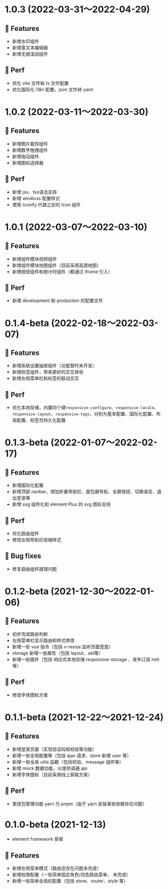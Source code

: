 # 1.0.3 (2022-03-31～2022-04-29)

## 🎫 Features 

- 新增水印组件
- 新增富文本编辑器
- 新增无缝滚动组件

##  🍏 Perf

- 优化 vite 文件和 ts 文件配置
- 优化国际化 i18n 配置，json 文件转 yaml



# 1.0.2 (2022-03-11～2022-03-30)

## 🎫 Features 

- 新增图片裁剪组件
- 新增数字拖拽组件
- 新增拖动组件
- 新增图标选择器

##  🍏 Perf

- 新增 jsx、tsx语法支持
- 新增 windicss 配置样式
- 使用 Iconify 代替之前的 Icon 组件



# 1.0.1 (2022-03-07～2022-03-10)

## 🎫 Features 

- 新增组件模块视频组件
- 新增组件模块地图组件（目前采用高德地图）
- 新增按钮组件和倒计时组件（都通过 iframe 引入）

## 🍏 Perf

- 新增 development 和 production 的配置文件



# 0.1.4-beta (2022-02-18～2022-03-07)

## 🎫 Features 

- 新增系统设置抽屉组件（功能暂时未开发）
- 新增标签组件，带来更好的交互体验
- 新增左侧菜单栏和标签的联动交互

## 🍏 Perf

- 优化本地存储，内置四个键`responsive-configure`、`responsive-locale`、`responsive-layout`、`responsive-tags`，分别为基本配置、国际化配置、布局配置、标签页持久化配置



# 0.1.3-beta (2022-01-07～2022-02-17)

## 🎫 Features 

- 新增国际化配置
- 新增顶部 navbar，增加折叠导航栏、面包屑导航、全屏按钮、切换语言、退出登录等
- 新增 svg 组件化和 element Plus 的 svg 图标支持

## 🍏 Perf

+ 优化路由组件
+ 修改左侧导航栏收缩样式

## 🐞 Bug fixes

+ 修复路由组件报错问题



# 0.1.2-beta (2021-12-30～2022-01-06)

## 🎫 Features 

- 初步完成路由判断
- 左侧菜单栏显示路由和样式修改
- 新增一些 vue 指令（包括 v-resize 监听页面宽度）
- storage 新增一些属性（包括 layout、set等）
- 新增一些插件（包括 响应式本地存储 responsive-storage 、发布订阅 mitt 等）

## 🍏 Perf

+ 修改字体图标方案



# 0.1.1-beta (2021-12-22～2021-12-24)

## 🎫 Features 

- 新增登录页面（实现验证码和校验等功能）
- 新增一些全局配置等（包括 ajax 请求、store 新增 user 等）
- 新增一些全局 utils 函数（包括校验、message 组件等）
- 新增 mock 数据功能，以提供调通 api
- 新增字体图标（目前采用线上获取方案）

## 🍏 Perf

+ 更改包管理功能 yarn 为 pnpm（由于 yarn 安装某些依赖存在问题）



# 0.1.0-beta (2021-12-13)
- element framework 骨架



## 🎫  Features 

- 新增左侧菜单模式（路由还存在问题未完成）
- 新增权限配置（一些简单固定角色/动态路由菜单， 未完成）
- 新增一些简单全局的配置（包括 store、router、style 等）
